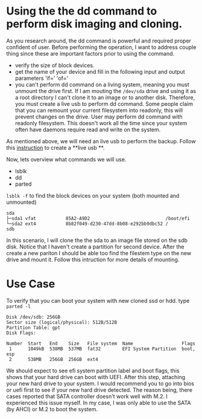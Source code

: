 # Using the the dd command to perform disk imaging and cloning.

As you research around, the dd command is powerful and required proper confident of user. Before performing the operation, I want to address couple thing since these are important factors prior to using the command.

- verify the size of block devices.
- get the name of your device and fill in the following input and output parameters 'if=' 'of='
- you can't perform dd command on a living system, meaning you must unmount the drive first. If I am mouting the `/dev/sda` drive and using it as a root directory I can't clone it to an image or to another disk. Therefore, you must create a live usb to perform dd command.  Some people claim that you can remount your current filesystem into readonly, this will prevent changes on the drive. User may perform dd command with readonly filesystem. This doesn't work all the time since your system often have daemons require read and write on the system.


As mentioned above, we will need an live usb to perform the backup. Follow this [instruction](create-live-usb.md) to create a **live usb **.


Now, lets overview what commands we will use.
- lsblk 
- dd
- parted

`lsblk -f` to find the block devices on your system (both mounted and unmounted)

```
sda                                                        
├─sda1 vfat           85A2-A9D2                            /boot/efi
└─sda2 ext4           8b82f049-d230-47dd-8b08-e292bb9dbc52 /
sdb
```
In this scenario, I will clone the the sda to an image file stored on the sdb disk. Notice that I haven't create a partition for second device. After the create a new pariton I should be able too find the filestem type on the new drive and mount it. Follow this intruction for more details of mounting.


# Use Case 
To verify that you can boot your system with new cloned ssd or hdd.
type `parted -l`

```
Disk /dev/sdb: 256GB
Sector size (logical/physical): 512B/512B
Partition Table: gpt
Disk Flags: 

Number  Start   End    Size   File system  Name                  Flags
 1      1049kB  538MB  537MB  fat32        EFI System Partition  boot, esp
 2      538MB   256GB  256GB  ext4
```

We should expect to see efi system partition label and boot flags, this shows that your hard drive can boot with UEFI. After this step, attaching your new hard drive to your system. I would recommend you to go into bios or uefi first to see if your new hard drive detected. The reason being, there cases reported that SATA controller doesn't work well with M.2. I experienced this issue myself. In my case, I was only able to use the SATA  (by AHCI) or M.2 to boot the system. 

